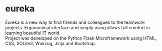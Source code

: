 # eureka
Eureka is a new way to find friends and colleagues to the teamwork projects. Ergonomical interface and simply using allows full comfort in learning beautiful IT world.<br>
Project was developed on the Python Flask Microframework using HTML, CSS, SQLite3, Wukzug, Jinja and Bootstrap.
